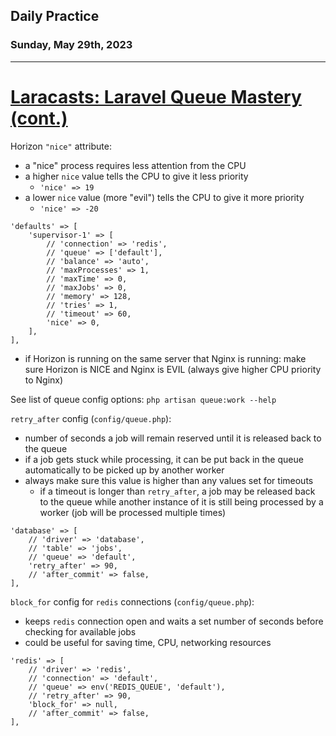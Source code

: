 ## Daily Practice
### Sunday, May 29th, 2023
---


# [Laracasts: Laravel Queue Mastery (cont.)](https://laracasts.com/series/laravel-queue-mastery)


Horizon `"nice"` attribute:
- a "nice" process requires less attention from the CPU
- a higher `nice` value tells the CPU to give it less priority
   * `'nice' => 19`
- a lower `nice` value (more "evil") tells the CPU to give it more priority
   * `'nice' => -20`
```
'defaults' => [
    'supervisor-1' => [
        // 'connection' => 'redis',
        // 'queue' => ['default'],
        // 'balance' => 'auto',
        // 'maxProcesses' => 1,
        // 'maxTime' => 0,
        // 'maxJobs' => 0,
        // 'memory' => 128,
        // 'tries' => 1,
        // 'timeout' => 60,
        'nice' => 0,
    ],
],
```
- if Horizon is running on the same server that Nginx is running: make sure Horizon is NICE and Nginx is EVIL (always give higher CPU priority to Nginx)


See list of queue config options: `php artisan queue:work --help`

`retry_after` config (`config/queue.php`):
- number of seconds a job will remain reserved until it is released back to the queue
- if a job gets stuck while processing, it can be put back in the queue automatically to be picked up by another worker
- always make sure this value is higher than any values set for timeouts
   * if a timeout is longer than `retry_after`, a job may be released back to the queue while another instance of it is still being processed by a worker (job will be processed multiple times)
```
'database' => [
    // 'driver' => 'database',
    // 'table' => 'jobs',
    // 'queue' => 'default',
    'retry_after' => 90,
    // 'after_commit' => false,
],
```

`block_for` config for `redis` connections (`config/queue.php`):
- keeps `redis` connection open and waits a set number of seconds before checking for available jobs
- could be useful for saving time, CPU, networking resources
```
'redis' => [
    // 'driver' => 'redis',
    // 'connection' => 'default',
    // 'queue' => env('REDIS_QUEUE', 'default'),
    // 'retry_after' => 90,
    'block_for' => null,
    // 'after_commit' => false,
],
```